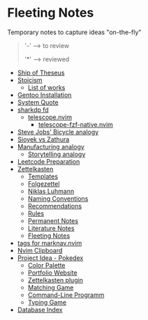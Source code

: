 # Fleeting Notes
Temporary notes to capture ideas "on-the-fly"
>'-' --> to review
>
>'*' --> reviewed

- [Ship of Theseus](14.md)
- [Stoicism](13.md)
    - [List of works](13a.md)
- [Gentoo Installation](12.md)
- [System Quote](11.md)
- [sharkdp fd](10.md)
    - [telescope.nvim](10a.md)
        - [telescope-fzf-native.nvim](10a1.md)
- [Steve Jobs' Bicycle analogy](9.md)
- [Sioyek vs Zathura](8.md)
- [Manufacturing analogy](7.md)
    - [Storytelling analogy](7a.md)
- [Leetcode Preparation](6.md)
- [ Zettelkasten](5.md)
    - [Templates](5j.md)
    - [Folgezettel](5h.md)
    - [Niklas Luhmann](5g.md)
    - [Naming Conventions](5f.md)
    * [Recommendations](5e.md)
    * [Rules](5d.md)
    * [Permanent Notes](5c.md)
    * [Literature Notes](5b.md)
    * [Fleeting Notes](5a.md)
- [tags for marknav.nvim](4.md)
- [Nvim Clipboard](3.md)
- [Project Idea - Pokedex](2.md)
    - [Color Palette](2f.md)
    - [Portfolio Website](2e.md)
    - [Zettelkasten plugin](2d.md)
    - [Matching Game](2c.md)
    - [Command-Line Programm](2b.md)
    - [Typing Game](2a.md)
- [Database Index](1.md)
